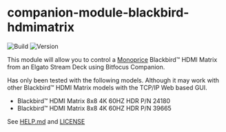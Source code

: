 # companion-module-blackbird-hdmimatrix

![Build](https://img.shields.io/github/workflow/status/bitfocus/companion-module-blackbird-hdmimatrix/Release)
![Version](https://img.shields.io/github/package-json/v/bitfocus/companion-module-blackbird-hdmimatrix)

This module will allow you to control a [Monoprice](https://www.monoprice.com/) Blackbird™ HDMI Matrix from an Elgato Stream Deck using Bitfocus Companion.

Has only been tested with the following models. Although it may work with other Blackbird™ HDMI Matrix models with the TCP/IP Web based GUI.

- Blackbird™ HDMI Matrix 8x8 4K 60HZ HDR P/N 24180
- Blackbird™ HDMI Matrix 8x8 4K 60HZ HDR P/N 39665

See [HELP.md](./HELP.md) and [LICENSE](./LICENSE)
